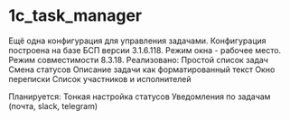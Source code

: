 # 1c_task_manager
Ещё одна конфигурация для управления задачами.
Конфигурация построена на базе БСП версии 3.1.6.118.
Режим окна - рабочее место.
Режим совместимости 8.3.18.
Реализовано:
Простой список задач
Смена статусов
Описание задачи как форматированный текст
Окно переписки
Список участников и исполнителей

Планируется:
Тонкая настройка статусов
Уведомления по задачам (почта, slack, telegram)
